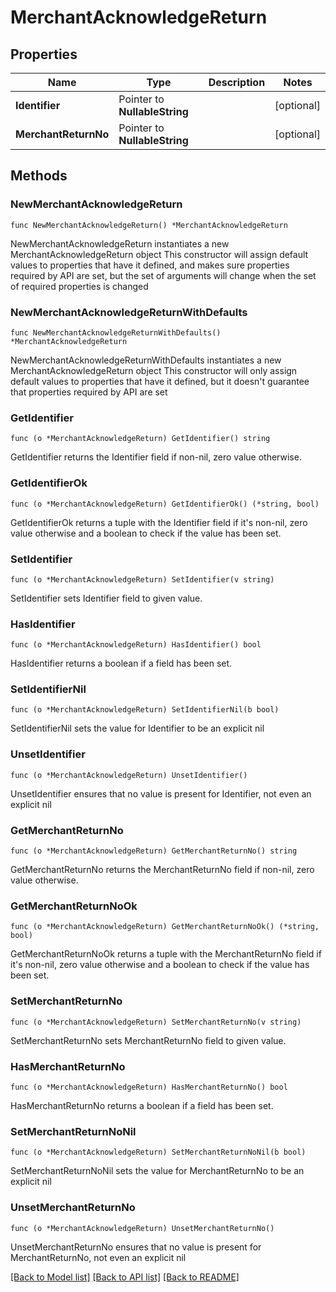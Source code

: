 # MerchantAcknowledgeReturn

## Properties

Name | Type | Description | Notes
------------ | ------------- | ------------- | -------------
**Identifier** | Pointer to **NullableString** |  | [optional] 
**MerchantReturnNo** | Pointer to **NullableString** |  | [optional] 

## Methods

### NewMerchantAcknowledgeReturn

`func NewMerchantAcknowledgeReturn() *MerchantAcknowledgeReturn`

NewMerchantAcknowledgeReturn instantiates a new MerchantAcknowledgeReturn object
This constructor will assign default values to properties that have it defined,
and makes sure properties required by API are set, but the set of arguments
will change when the set of required properties is changed

### NewMerchantAcknowledgeReturnWithDefaults

`func NewMerchantAcknowledgeReturnWithDefaults() *MerchantAcknowledgeReturn`

NewMerchantAcknowledgeReturnWithDefaults instantiates a new MerchantAcknowledgeReturn object
This constructor will only assign default values to properties that have it defined,
but it doesn't guarantee that properties required by API are set

### GetIdentifier

`func (o *MerchantAcknowledgeReturn) GetIdentifier() string`

GetIdentifier returns the Identifier field if non-nil, zero value otherwise.

### GetIdentifierOk

`func (o *MerchantAcknowledgeReturn) GetIdentifierOk() (*string, bool)`

GetIdentifierOk returns a tuple with the Identifier field if it's non-nil, zero value otherwise
and a boolean to check if the value has been set.

### SetIdentifier

`func (o *MerchantAcknowledgeReturn) SetIdentifier(v string)`

SetIdentifier sets Identifier field to given value.

### HasIdentifier

`func (o *MerchantAcknowledgeReturn) HasIdentifier() bool`

HasIdentifier returns a boolean if a field has been set.

### SetIdentifierNil

`func (o *MerchantAcknowledgeReturn) SetIdentifierNil(b bool)`

 SetIdentifierNil sets the value for Identifier to be an explicit nil

### UnsetIdentifier
`func (o *MerchantAcknowledgeReturn) UnsetIdentifier()`

UnsetIdentifier ensures that no value is present for Identifier, not even an explicit nil
### GetMerchantReturnNo

`func (o *MerchantAcknowledgeReturn) GetMerchantReturnNo() string`

GetMerchantReturnNo returns the MerchantReturnNo field if non-nil, zero value otherwise.

### GetMerchantReturnNoOk

`func (o *MerchantAcknowledgeReturn) GetMerchantReturnNoOk() (*string, bool)`

GetMerchantReturnNoOk returns a tuple with the MerchantReturnNo field if it's non-nil, zero value otherwise
and a boolean to check if the value has been set.

### SetMerchantReturnNo

`func (o *MerchantAcknowledgeReturn) SetMerchantReturnNo(v string)`

SetMerchantReturnNo sets MerchantReturnNo field to given value.

### HasMerchantReturnNo

`func (o *MerchantAcknowledgeReturn) HasMerchantReturnNo() bool`

HasMerchantReturnNo returns a boolean if a field has been set.

### SetMerchantReturnNoNil

`func (o *MerchantAcknowledgeReturn) SetMerchantReturnNoNil(b bool)`

 SetMerchantReturnNoNil sets the value for MerchantReturnNo to be an explicit nil

### UnsetMerchantReturnNo
`func (o *MerchantAcknowledgeReturn) UnsetMerchantReturnNo()`

UnsetMerchantReturnNo ensures that no value is present for MerchantReturnNo, not even an explicit nil

[[Back to Model list]](../README.md#documentation-for-models) [[Back to API list]](../README.md#documentation-for-api-endpoints) [[Back to README]](../README.md)



